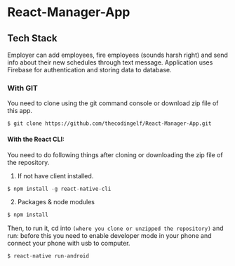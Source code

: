 # React-Manager-App

## Tech Stack

Employer can add employees, fire employees (sounds harsh right) and send info about their new schedules through text message.
Application uses Firebase for authentication and storing data to database.

### With GIT

You need to clone using the git command console or download zip file of this app.

```Command console
$ git clone https://github.com/thecodingelf/React-Manager-App.git
```

#### With the React CLI:

You need to do following things after cloning or downloading the zip file of the repository.


1. If not have client installed.
```Node.js Command console 
$ npm install -g react-native-cli
```
2. Packages & node modules
```Node.js Command console
$ npm install
```

Then, to run it, cd into `(where you clone or unzipped the repository)` and run:
before this you need to enable developer mode in your phone and connect your phone
with usb to computer.

```Node.js Command console.
$ react-native run-android
```
